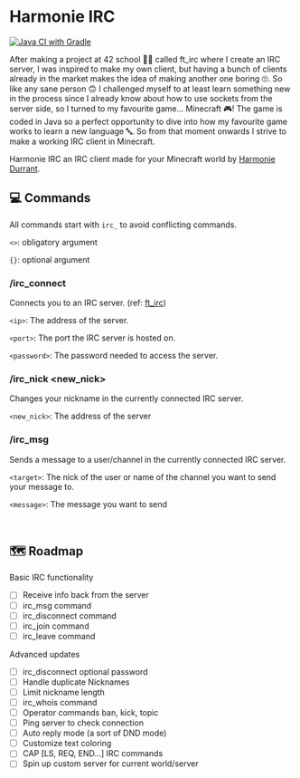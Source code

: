 # Harmonie IRC

[![Java CI with Gradle](https://github.com/harmonie-durrant/harmonie-irc/actions/workflows/gradle.yml/badge.svg)](https://github.com/harmonie-durrant/harmonie-irc/actions/workflows/gradle.yml)

After making a project at 42 school 👩‍🎓 called ft_irc where I create an IRC server, I was inspired to make my own client, but having a bunch of clients already in the market makes the idea of making another one boring 🙄.
So like any sane person 🙃 I challenged myself to at least learn something new in the process since I already know about how to use sockets from the server side, so I turned to my favourite game... Minecraft 🎮!
The game is coded in Java so a perfect opportunity to dive into how my favourite game works to learn a new language 🔤.
So from that moment onwards I strive to make a working IRC client in Minecraft.

Harmonie IRC an IRC client made for your Minecraft world by [Harmonie Durrant](https://github.com/harmonie-durrant).

## 💻 Commands

All commands start with `irc_` to avoid conflicting commands.

`<>`: obligatory argument

`{}`: optional argument

### /irc_connect <ip> <port> <password>

Connects you to an IRC server. (ref: [ft_irc](https://github.com/harmonie-durrant/ft_irc))

`<ip>`: The address of the server.

`<port>`: The port the IRC server is hosted on.

`<password>`: The password needed to access the server.

### /irc_nick <new_nick>

Changes your nickname in the currently connected IRC server.

`<new_nick>`: The address of the server

### /irc_msg <target> <message>

Sends a message to a user/channel in the currently connected IRC server.

`<target>`: The nick of the user or name of the channel you want to send your message to.

`<message>`: The message you want to send

<br>

## 🗺️ Roadmap

Basic IRC functionality
- [ ] Receive info back from the server
- [ ] irc_msg command
- [ ] irc_disconnect command
- [ ] irc_join command
- [ ] irc_leave command

Advanced updates
- [ ] irc_disconnect optional password
- [ ] Handle duplicate Nicknames
- [ ] Limit nickname length
- [ ] irc_whois command
- [ ] Operator commands ban, kick, topic
- [ ] Ping server to check connection
- [ ] Auto reply mode (a sort of DND mode)
- [ ] Customize text coloring
- [ ] CAP [LS, REQ, END...] IRC commands
- [ ] Spin up custom server for current world/server
